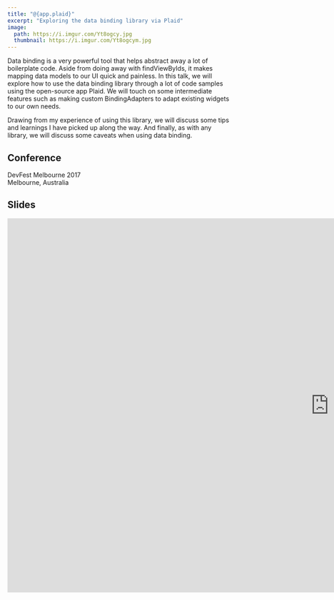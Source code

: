 ```yaml
---
title: "@{app.plaid}"
excerpt: "Exploring the data binding library via Plaid"
image:
  path: https://i.imgur.com/Yt8ogcy.jpg
  thumbnail: https://i.imgur.com/Yt8ogcym.jpg
---
```


Data binding is a very powerful tool that helps abstract away a lot of boilerplate code. Aside from doing away with findViewByIds, it makes mapping data models to our UI quick and painless. In this talk, we will explore how to use the data binding library through a lot of code samples using the open-source app Plaid. We will touch on some intermediate features such as making custom BindingAdapters to adapt existing widgets to our own needs.

Drawing from my experience of using this library, we will discuss some tips and learnings I have picked up along the way. And finally, as with any library, we will discuss some caveats when using data binding.


## Conference
DevFest Melbourne 2017  
Melbourne, Australia


## Slides
<div class="responsive-embed responsive-embed-16by9">
  <iframe src="https://docs.google.com/presentation/d/e/2PACX-1vT8gLmIiF3VAjCFWkb2kwta23R284_7RGqqHG-ZPJilaG2BiCP7HFG0n-h29DopL66u9m3E6LDYKTkM/embed?start=false&loop=false&delayms=3000" frameborder="0" width="1440" height="839" allowfullscreen="true" mozallowfullscreen="true" webkitallowfullscreen="true"></iframe>
</div>